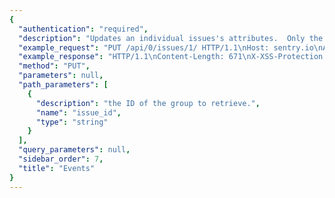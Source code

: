 ```yaml
---
{
  "authentication": "required", 
  "description": "Updates an individual issues's attributes.  Only the attributessubmitted are modified.", 
  "example_request": "PUT /api/0/issues/1/ HTTP/1.1\nHost: sentry.io\nAuthorization: Bearer {base64-encoded-key-here}\nContent-Type: application/json\n\n{\n  \"status\": \"unresolved\"\n}", 
  "example_response": "HTTP/1.1\nContent-Length: 671\nX-XSS-Protection: 1; mode=block\nContent-Language: en\nX-Content-Type-Options: nosniff\nVary: Accept-Language, Cookie\nAllow: GET, PUT, DELETE, HEAD, OPTIONS\nX-Frame-Options: deny\nContent-Type: application/json\n\n{\n  \"annotations\": [], \n  \"assignedTo\": null, \n  \"count\": \"1\", \n  \"culprit\": \"raven.scripts.runner in main\", \n  \"firstSeen\": \"2018-09-10T20:36:34Z\", \n  \"hasSeen\": false, \n  \"id\": \"1\", \n  \"isBookmarked\": false, \n  \"isPublic\": false, \n  \"isSubscribed\": false, \n  \"lastSeen\": \"2018-09-10T20:36:34Z\", \n  \"level\": \"error\", \n  \"logger\": null, \n  \"metadata\": {\n    \"title\": \"This is an example Python exception\"\n  }, \n  \"numComments\": 0, \n  \"permalink\": null, \n  \"project\": {\n    \"id\": \"2\", \n    \"name\": \"Pump Station\", \n    \"slug\": \"pump-station\"\n  }, \n  \"shareId\": null, \n  \"shortId\": \"PUMP-STATION-1\", \n  \"status\": \"unresolved\", \n  \"statusDetails\": {}, \n  \"subscriptionDetails\": null, \n  \"title\": \"This is an example Python exception\", \n  \"type\": \"default\", \n  \"userCount\": 0\n}", 
  "method": "PUT", 
  "parameters": null, 
  "path_parameters": [
    {
      "description": "the ID of the group to retrieve.", 
      "name": "issue_id", 
      "type": "string"
    }
  ], 
  "query_parameters": null, 
  "sidebar_order": 7, 
  "title": "Events"
}
---
```

